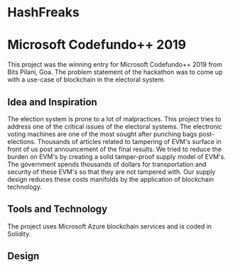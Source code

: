 # HashFreaks

# Microsoft Codefundo++ 2019
This project was the winning entry for Microsoft Codefundo++ 2019 from Bits Pilani, Goa. The problem statement of the hackathon was to come up with a use-case of blockchain in the electoral system.

## Idea and Inspiration

The election system is prone to a lot of malpractices. This project tries to address one of the critical issues of the electoral systems.
The electronic voting machines are one of the most sought after punching bags post-elections. Thousands of articles related to tampering of EVM's surface in front of us post announcement of the final results. We tried to reduce the burden on EVM's by creating a solid tamper-proof supply model of EVM's. The government spends thousands of dollars for transportation and security of these EVM's so that they are not tampered with. Our supply design reduces these costs manifolds by the application of blockchain technology.

## Tools and Technology 

The project uses Microsoft Azure blockchain services and is coded in Solidity. 

## Design 

